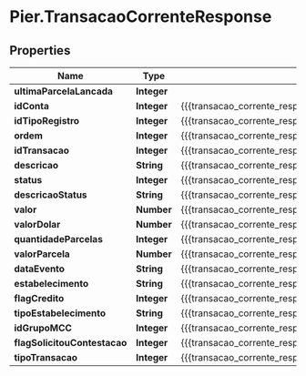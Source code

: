 # Pier.TransacaoCorrenteResponse

## Properties
Name | Type | Description | Notes
------------ | ------------- | ------------- | -------------
**ultimaParcelaLancada** | **Integer** |  | [optional] 
**idConta** | **Integer** | {{{transacao_corrente_response_id_conta_value}}} | [optional] 
**idTipoRegistro** | **Integer** | {{{transacao_corrente_response_id_tipo_registro_value}}} | [optional] 
**ordem** | **Integer** | {{{transacao_corrente_response_ordem_value}}} | [optional] 
**idTransacao** | **Integer** | {{{transacao_corrente_response_id_transacao_value}}} | [optional] 
**descricao** | **String** | {{{transacao_corrente_response_descricao_value}}} | [optional] 
**status** | **Integer** | {{{transacao_corrente_response_status_value}}} | [optional] 
**descricaoStatus** | **String** | {{{transacao_corrente_response_descricao_status_value}}} | [optional] 
**valor** | **Number** | {{{transacao_corrente_response_valor_value}}} | [optional] 
**valorDolar** | **Number** | {{{transacao_corrente_response_valor_dolar_value}}} | [optional] 
**quantidadeParcelas** | **Integer** | {{{transacao_corrente_response_quantidade_parcelas_value}}} | [optional] 
**valorParcela** | **Number** | {{{transacao_corrente_response_valor_parcela_value}}} | [optional] 
**dataEvento** | **String** | {{{transacao_corrente_response_data_evento_value}}} | [optional] 
**estabelecimento** | **String** | {{{transacao_corrente_response_estabelecimento_value}}} | [optional] 
**flagCredito** | **Integer** | {{{transacao_corrente_response_flag_credito_value}}} | [optional] 
**tipoEstabelecimento** | **String** | {{{transacao_corrente_response_tipo_estabelecimento_value}}} | [optional] 
**idGrupoMCC** | **Integer** | {{{transacao_corrente_response_id_grupo_m_c_c_value}}} | [optional] 
**flagSolicitouContestacao** | **Integer** | {{{transacao_corrente_response_flag_solicitou_contestacao_value}}} | [optional] 
**tipoTransacao** | **Integer** | {{{transacao_corrente_response_tipo_transacao_value}}} | [optional] 


